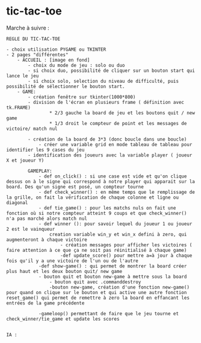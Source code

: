 # tic-tac-toe

Marche à suivre :

    REGLE DU TIC-TAC-TOE

    - choix utilisation PYGAME ou TKINTER
    - 2 pages "différentes" 
        - ACCUEIL : [image en fond] 
            - choix du mode de jeu : solo ou duo 
            - si choix duo, possibilité de cliquer sur un bouton start qui lance le jeu 
            - si choix solo, selection du niveau de difficulté, puis possibilité de sélectionner le bouton start. 
        - GAME: 
            - création fenêtre sur tkinter(1000*800)
            - division de l'écran en plusieurs frame ( définition avec tk.FRAME) 
                    * 2/3 gauche la board de jeu et les boutons quit / new game 
                    * 1/3 droit le compteur de point et les messages de victoire/ match nul

            - création de la board de 3*3 (donc boucle dans une boucle)
                - créer une variable grid en mode tableau de tableau pour identifier les 9 cases du jeu 
            - identification des joueurs avec la variable player ( joueur X et joueur Y)

            GAMEPLAY:
                - def on_click() : si une case est vide et qu'on clique dessus on à le signe qui correspond à notre player qui apparait sur la board. Des qu'un signe est posé, un compteur tourne
                - def check_winner() : en même temps que le remplissage de la grille, on fait la vérification de chaque colonne et ligne ou diagonal 
                - def tie_game() : pour les matchs nuls on fait une fonction où si notre compteur atteint 9 coups et que check_winner() n'a pas marché alors match nul
                - def winner (): pour savoir lequel du joueur 1 ou joueur 2 est le vainqueur 
                    creation variable win_y et win_x defini à zero, qui augmenteront à chaque victoire 
                        - création messages pour afficher les victoires ( faire attention à ce que ça ne soit pas réinitialisé à chaque game)
                        -def update_score() pour mettre a=à jour à chaque fois qu'il y a une victoire de l'un ou de l'autre 
                -def show-game() : qui permet de montrer la board créer plus haut et les deux bouton quit/ new game 
                - bouton quit et bouton new-game à mettre sous la board 
                    - bouton quit avec .commanddestroy
                    -bouton new-game, création d'une fonction new-game() pour quand on clique sur le bouton et qui active une autre fonction reset_game() qui permet de remettre à zero la board en effancant les entrées de la game précédente 

                -gameloop() permettant de faire que le jeu tourne et check_winner/tie_game et update les scores 

    
    IA : 

